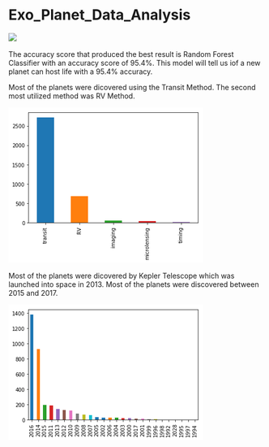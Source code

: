 # Exo_Planet_Data_Analysis

![](https://img3.goodfon.com/original/4096x2304/3/f6/dvoyniki-planeta-zemlya.jpg)


The accuracy score that produced the best result is Random Forest Classifier with an accuracy score of 95.4%. This model will tell us iof a new planet can host life with a 95.4% accuracy.

Most of the planets were dicovered using the Transit Method.  The second most utilized method was RV Method.

![](images/output_34_0.png)

Most of the planets were dicovered by Kepler Telescope which was launched into space in 2013.  Most of the planets were discovered between 2015 and 2017.

![](images/output_36_0.png)
